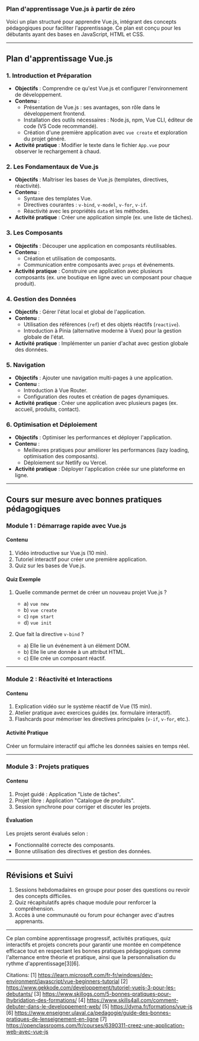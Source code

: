 ### Plan d'apprentissage Vue.js à partir de zéro

Voici un plan structuré pour apprendre Vue.js, intégrant des concepts pédagogiques pour faciliter l'apprentissage. Ce plan est conçu pour les débutants ayant des bases en JavaScript, HTML et CSS.

---

## **Plan d'apprentissage Vue.js**

### **1. Introduction et Préparation**
- **Objectifs** : Comprendre ce qu'est Vue.js et configurer l'environnement de développement.
- **Contenu** :
  - Présentation de Vue.js : ses avantages, son rôle dans le développement frontend.
  - Installation des outils nécessaires : Node.js, npm, Vue CLI, éditeur de code (VS Code recommandé).
  - Création d'une première application avec `vue create` et exploration du projet généré.
- **Activité pratique** : Modifier le texte dans le fichier `App.vue` pour observer le rechargement à chaud.

### **2. Les Fondamentaux de Vue.js**
- **Objectifs** : Maîtriser les bases de Vue.js (templates, directives, réactivité).
- **Contenu** :
  - Syntaxe des templates Vue.
  - Directives courantes : `v-bind`, `v-model`, `v-for`, `v-if`.
  - Réactivité avec les propriétés `data` et les méthodes.
- **Activité pratique** : Créer une application simple (ex. une liste de tâches).

### **3. Les Composants**
- **Objectifs** : Découper une application en composants réutilisables.
- **Contenu** :
  - Création et utilisation de composants.
  - Communication entre composants avec `props` et événements.
- **Activité pratique** : Construire une application avec plusieurs composants (ex. une boutique en ligne avec un composant pour chaque produit).

### **4. Gestion des Données**
- **Objectifs** : Gérer l'état local et global de l'application.
- **Contenu** :
  - Utilisation des références (`ref`) et des objets réactifs (`reactive`).
  - Introduction à Pinia (alternative moderne à Vuex) pour la gestion globale de l'état.
- **Activité pratique** : Implémenter un panier d'achat avec gestion globale des données.

### **5. Navigation**
- **Objectifs** : Ajouter une navigation multi-pages à une application.
- **Contenu** :
  - Introduction à Vue Router.
  - Configuration des routes et création de pages dynamiques.
- **Activité pratique** : Créer une application avec plusieurs pages (ex. accueil, produits, contact).

### **6. Optimisation et Déploiement**
- **Objectifs** : Optimiser les performances et déployer l'application.
- **Contenu** :
  - Meilleures pratiques pour améliorer les performances (lazy loading, optimisation des composants).
  - Déploiement sur Netlify ou Vercel.
- **Activité pratique** : Déployer l'application créée sur une plateforme en ligne.

---

## **Cours sur mesure avec bonnes pratiques pédagogiques**

### **Module 1 : Démarrage rapide avec Vue.js**
#### Contenu
1. Vidéo introductive sur Vue.js (10 min).
2. Tutoriel interactif pour créer une première application.
3. Quiz sur les bases de Vue.js.

#### Quiz Exemple
1. Quelle commande permet de créer un nouveau projet Vue.js ?
   - a) `vue new`
   - b) `vue create`
   - c) `npm start`
   - d) `vue init`

2. Que fait la directive `v-bind` ?
   - a) Elle lie un événement à un élément DOM.
   - b) Elle lie une donnée à un attribut HTML.
   - c) Elle crée un composant réactif.

---

### **Module 2 : Réactivité et Interactions**
#### Contenu
1. Explication vidéo sur le système réactif de Vue (15 min).
2. Atelier pratique avec exercices guidés (ex. formulaire interactif).
3. Flashcards pour mémoriser les directives principales (`v-if`, `v-for`, etc.).

#### Activité Pratique
Créer un formulaire interactif qui affiche les données saisies en temps réel.

---

### **Module 3 : Projets pratiques**
#### Contenu
1. Projet guidé : Application "Liste de tâches".
2. Projet libre : Application "Catalogue de produits".
3. Session synchrone pour corriger et discuter les projets.

#### Évaluation
Les projets seront évalués selon :
- Fonctionnalité correcte des composants.
- Bonne utilisation des directives et gestion des données.

---

## **Révisions et Suivi**
1. Sessions hebdomadaires en groupe pour poser des questions ou revoir des concepts difficiles.
2. Quiz récapitulatifs après chaque module pour renforcer la compréhension.
3. Accès à une communauté ou forum pour échanger avec d'autres apprenants.

---

Ce plan combine apprentissage progressif, activités pratiques, quiz interactifs et projets concrets pour garantir une montée en compétence efficace tout en respectant les bonnes pratiques pédagogiques comme l'alternance entre théorie et pratique, ainsi que la personnalisation du rythme d'apprentissage[3][6].

Citations:
[1] https://learn.microsoft.com/fr-fr/windows/dev-environment/javascript/vue-beginners-tutorial
[2] https://www.gekkode.com/developpement/tutoriel-vuejs-3-pour-les-debutants/
[3] https://www.skillogs.com/5-bonnes-pratiques-pour-lhybridation-des-formations/
[4] https://www.skills4all.com/comment-debuter-dans-le-developpement-web/
[5] https://dyma.fr/formations/vue-js
[6] https://www.enseigner.ulaval.ca/pedagogie/guide-des-bonnes-pratiques-de-lenseignement-en-ligne
[7] https://openclassrooms.com/fr/courses/6390311-creez-une-application-web-avec-vue-js
